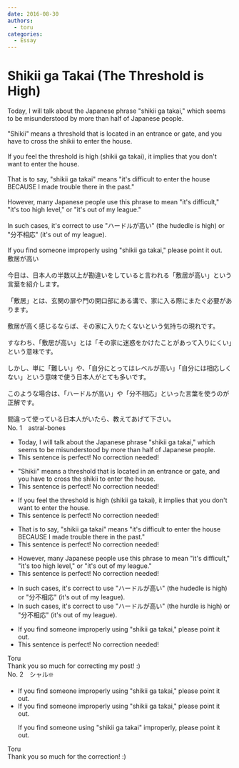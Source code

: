 ```yaml
---
date: 2016-08-30
authors:
  - toru
categories:
  - Essay
---
```


<h1 id="subject_show">Shikii ga Takai (The Threshold is High)</h1>
<div class="date" hidden>Aug 30, 2016 02:25</div>
<div id="post"><div id="body_show_ori">
Today, I will talk about the Japanese phrase "shikii ga takai," which seems to be misunderstood by more than half of Japanese people.<br/><br/>"Shikii" means a threshold that is located in an entrance or gate, and you have to cross the shikii to enter the house.<br/><br/>If you feel the threshold is high (shikii ga takai), it implies that you don't want to enter the house.<br/><br/>That is to say, "shikii ga takai" means "it's difficult to enter the house BECAUSE I made trouble there in the past."<br/><br/>However, many Japanese people use this phrase to mean "it's difficult," "it's too high level," or "it's out of my league."<br/><br/>In such cases, it's correct to use "ハードルが高い" (the hudedle is high) or "分不相応" (it's out of my league).<br/><br/>If you find someone improperly using "shikii ga takai," please point it out.
</div></div>

<!-- more -->

<div id="post_ja"><div id="body_show_mo">
敷居が高い<br/><br/>今日は、日本人の半数以上が勘違いをしていると言われる「敷居が高い」という言葉を紹介します。<br/><br/>「敷居」とは、玄関の扉や門の開口部にある溝で、家に入る際にまたぐ必要があります。<br/><br/>敷居が高く感じるならば、その家に入りたくないという気持ちの現れです。<br/><br/>すなわち、「敷居が高い」とは「その家に迷惑をかけたことがあって入りにくい」という意味です。<br/><br/>しかし、単に「難しい」や、「自分にとってはレベルが高い」「自分には相応しくない」という意味で使う日本人がとても多いです。<br/><br/>このような場合は、「ハードルが高い」や「分不相応」といった言葉を使うのが正解です。<br/><br/>間違って使っている日本人がいたら、教えてあげて下さい。
</div></div>
<div id="block"><div class="first_name"> No. 1　<span class="just_name">astral-bones</span></div><div id="block2">
<ul class="correction_field">
<li class="incorrect">Today, I will talk about the Japanese phrase "shikii ga takai," which seems to be misunderstood by more than half of Japanese people.</li>
<li class="corrected perfect">This sentence is perfect! No correction needed!</li>
</ul>
<ul class="correction_field">
<li class="incorrect">"Shikii" means a threshold that is located in an entrance or gate, and you have to cross the shikii to enter the house.</li>
<li class="corrected perfect">This sentence is perfect! No correction needed!</li>
</ul>
<ul class="correction_field">
<li class="incorrect">If you feel the threshold is high (shikii ga takai), it implies that you don't want to enter the house.</li>
<li class="corrected perfect">This sentence is perfect! No correction needed!</li>
</ul>
<ul class="correction_field">
<li class="incorrect">That is to say, "shikii ga takai" means "it's difficult to enter the house BECAUSE I made trouble there in the past."</li>
<li class="corrected perfect">This sentence is perfect! No correction needed!</li>
</ul>
<ul class="correction_field">
<li class="incorrect">However, many Japanese people use this phrase to mean "it's difficult," "it's too high level," or "it's out of my league."</li>
<li class="corrected perfect">This sentence is perfect! No correction needed!</li>
</ul>
<ul class="correction_field">
<li class="incorrect">In such cases, it's correct to use "ハードルが高い" (the hudedle is high) or "分不相応" (it's out of my league).</li>
<li class="corrected correct">
In such cases, it's correct to use "ハードルが高い" (the <span class="f_blue">hurdle</span> is high) or "分不相応" (it's out of my league).
</li>
</ul>
<ul class="correction_field">
<li class="incorrect">If you find someone improperly using "shikii ga takai," please point it out.</li>
<li class="corrected perfect">This sentence is perfect! No correction needed!</li>
</ul>
</div><div class="name"><span class="just_name">Toru</span><br>
Thank you so much for correcting my post! :)
</div>
</div>
<div id="block"><div class="first_name"> No. 2　<span class="just_name">シャル❇️</span></div><div id="block2">
<ul class="correction_field">
<li class="incorrect">If you find someone improperly using "shikii ga takai," please point it out.</li>
<li class="corrected correct">
If you find someone improperly using "shikii ga takai," please point it out.
<p class="correction_comment">If you find someone using "shikii ga takai" improperly, please point it out.</p>
</li>
</ul>
</div><div class="name"><span class="just_name">Toru</span><br>
Thank you so much for the correction! :)
</div>
</div>
